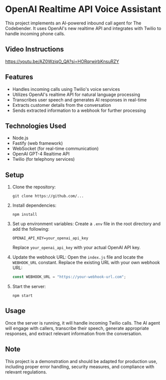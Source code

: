# OpenAI Realtime API Voice Assistant

This project implements an AI-powered inbound call agent for The Codebender. It uses OpenAI's new realtime API and integrates with Twilio to handle incoming phone calls.

## Video Instructions

https://youtu.be/AZ0WziqO_QA?si=HORqrwjrbKnsuRZY

## Features

- Handles incoming calls using Twilio's voice services
- Utilizes OpenAI's realtime API for natural language processing
- Transcribes user speech and generates AI responses in real-time
- Extracts customer details from the conversation
- Sends extracted information to a webhook for further processing

## Technologies Used

- Node.js
- Fastify (web framework)
- WebSocket (for real-time communication)
- OpenAI GPT-4 Realtime API
- Twilio (for telephony services)

## Setup

1. Clone the repository:
   ```
   git clone https://github.com/...
   ```

2. Install dependencies:
   ```
   npm install
   ```

3. Set up environment variables:
   Create a `.env` file in the root directory and add the following:
   ```
   OPENAI_API_KEY=your_openai_api_key
   ```
   Replace `your_openai_api_key` with your actual OpenAI API key.

4. Update the webhook URL:
   Open the `index.js` file and locate the `WEBHOOK_URL` constant. Replace the existing URL with your own webhook URL:
   ```javascript
   const WEBHOOK_URL = "https://your-webhook-url.com";
   ```

5. Start the server:
   ```
   npm start
   ```

## Usage

Once the server is running, it will handle incoming Twilio calls. The AI agent will engage with callers, transcribe their speech, generate appropriate responses, and extract relevant information from the conversation.

## Note

This project is a demonstration and should be adapted for production use, including proper error handling, security measures, and compliance with relevant regulations.

